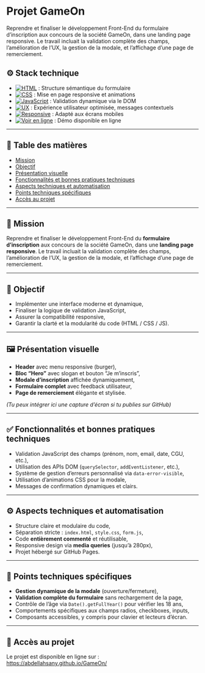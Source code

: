 # Projet GameOn

Reprendre et finaliser le développement Front-End du formulaire d’inscription aux concours de la société GameOn, dans une landing page responsive. Le travail incluait la validation complète des champs, l’amélioration de l’UX, la gestion de la modale, et l’affichage d’une page de remerciement.

## ⚙️ Stack technique

- [![HTML](https://img.shields.io/badge/HTML5-Formulaire-orange)](https://developer.mozilla.org/fr/docs/Web/HTML) : Structure sémantique du formulaire  
- [![CSS](https://img.shields.io/badge/CSS3-Responsive%20Design-blue)](https://developer.mozilla.org/fr/docs/Web/CSS) : Mise en page responsive et animations  
- [![JavaScript](https://img.shields.io/badge/JavaScript-Validation%20DOM-yellow)](https://developer.mozilla.org/fr/docs/Web/JavaScript) : Validation dynamique via le DOM  
- [![UX](https://img.shields.io/badge/UX-Dynamique%20et%20accessible-green)]() : Expérience utilisateur optimisée, messages contextuels  
- [![Responsive](https://img.shields.io/badge/Mobile-First%20Design-lightgrey)]() : Adapté aux écrans mobiles  
- [![Voir en ligne](https://img.shields.io/badge/Accès%20au%20site-GameOn-red)](https://abdellahsany.github.io/GameOn/) : Démo disponible en ligne

---

## 📑 Table des matières

* [Mission](#mission)
* [Objectif](#objectif)
* [Présentation visuelle](#présentation-visuelle)
* [Fonctionnalités et bonnes pratiques techniques](#fonctionnalités-et-bonnes-pratiques-techniques)
* [Aspects techniques et automatisation](#aspects-techniques-et-automatisation)
* [Points techniques spécifiques](#points-techniques-spécifiques)
* [Accès au projet](#accès-au-projet)

---

## 🎯 Mission

Reprendre et finaliser le développement Front-End du **formulaire d’inscription** aux concours de la société GameOn, dans une **landing page responsive**.
Le travail incluait la validation complète des champs, l’amélioration de l’UX, la gestion de la modale, et l’affichage d’une page de remerciement.

---

## 🧭 Objectif

* Implémenter une interface moderne et dynamique,
* Finaliser la logique de validation JavaScript,
* Assurer la compatibilité responsive,
* Garantir la clarté et la modularité du code (HTML / CSS / JS).

---

## 🖼️ Présentation visuelle

* **Header** avec menu responsive (burger),
* **Bloc “Hero”** avec slogan et bouton “Je m’inscris”,
* **Modale d’inscription** affichée dynamiquement,
* **Formulaire complet** avec feedback utilisateur,
* **Page de remerciement** élégante et stylisée.

*(Tu peux intégrer ici une capture d’écran si tu publies sur GitHub)*

---

## ✅ Fonctionnalités et bonnes pratiques techniques

* Validation JavaScript des champs (prénom, nom, email, date, CGU, etc.),
* Utilisation des APIs DOM (`querySelector`, `addEventListener`, etc.),
* Système de gestion d’erreurs personnalisé via `data-error-visible`,
* Utilisation d’animations CSS pour la modale,
* Messages de confirmation dynamiques et clairs.

---

## ⚙️ Aspects techniques et automatisation

* Structure claire et modulaire du code,
* Séparation stricte : `index.html`, `style.css`, `form.js`,
* Code **entièrement commenté** et réutilisable,
* Responsive design via **media queries** (jusqu’à 280px),
* Projet hébergé sur GitHub Pages.

---

## 🧩 Points techniques spécifiques

* **Gestion dynamique de la modale** (ouverture/fermeture),
* **Validation complète du formulaire** sans rechargement de la page,
* Contrôle de l’âge via `Date().getFullYear()` pour vérifier les 18 ans,
* Comportements spécifiques aux champs radios, checkboxes, inputs,
* Composants accessibles, y compris pour clavier et lecteurs d’écran.

---

## 🔗 Accès au projet

Le projet est disponible en ligne sur :                                                                                                                          
https://abdellahsany.github.io/GameOn/
